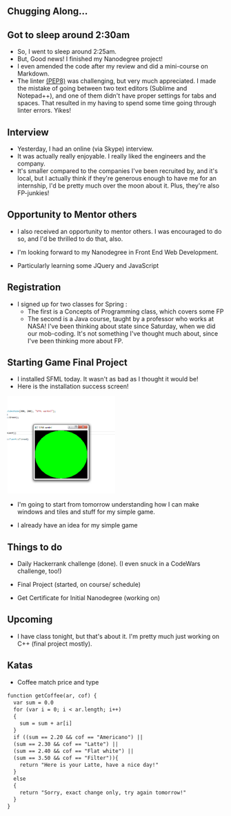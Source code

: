 ## Chugging Along...

## Got to sleep around 2:30am

- So, I went to sleep around 2:25am.
- But, Good news! I finished my Nanodegree project!
- I even amended the code after my review and 
  did a mini-course on Markdown.
- The linter [(PEP8)](https://www.python.org/dev/peps/pep-0008/) was challenging, but very much
  appreciated. I made the mistake of going between
  two text editors (Sublime and Notepad++), and one
  of them didn't have proper settings for tabs and spaces.
  That resulted in my having to spend some time going through
  linter errors. Yikes!
  
## Interview

- Yesterday, I had an online (via Skype) interview.
- It was actually really enjoyable. I really liked the
  engineers and the company. 
- It's smaller compared to the companies I've been 
  recruited by, and it's local, but I actually think
  if they're generous enough to have me for an internship,
  I'd be pretty much over the moon about it. Plus, they're
  also FP-junkies!
  
## Opportunity to Mentor others

- I also received an opportunity to mentor others. 
  I was encouraged to do so, and I'd be thrilled to do that, also.
  
- I'm looking forward to my Nanodegree in Front End Web Development.
- Particularly learning some JQuery and JavaScript

## Registration

- I signed up for two classes for Spring : 
  - The first is a Concepts of Programming class, which covers some FP
  - The second is a Java course, taught by a professor who works at NASA!
    I've been thinking about state since Saturday, when we did our mob-coding.
    It's not something I've thought much about, since I've been thinking more 
    about FP.
  
## Starting Game Final Project

- I installed SFML today. It wasn't as bad as I thought it would be!
- Here is the installation success screen!

<img src="/images/sfml/sfml_001.png" width="250">

- I'm going to start from tomorrow understanding how I can make 
  windows and tiles and stuff for my simple game. 
  
- I already have an idea for my simple game

## Things to do

- Daily Hackerrank challenge (done). 
  (I even snuck in a CodeWars challenge, too!)
  
- Final Project (started, on course/ schedule)

- Get Certificate for Initial Nanodegree (working on)

## Upcoming

- I have class tonight, but that's about it.
  I'm pretty much just working on C++ (final project
  mostly).
  
  
## Katas

- Coffee match price and type

```
function getCoffee(ar, cof) {
  var sum = 0.0
  for (var i = 0; i < ar.length; i++)
  {
    sum = sum + ar[i]
  }
  if ((sum == 2.20 && cof == "Americano") ||
  (sum == 2.30 && cof == "Latte") ||
  (sum == 2.40 && cof == "Flat white") || 
  (sum == 3.50 && cof == "Filter")){
    return "Here is your Latte, have a nice day!"
  }
  else
  {
    return "Sorry, exact change only, try again tomorrow!"
  }
}
```
  

  


